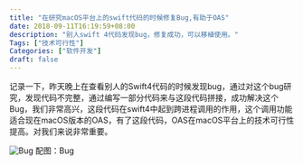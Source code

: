 ```yaml
---
title: "在研究macOS平台上的swift代码的时候修复Bug,有助于OAS"
date: 2018-09-11T16:19:59+08:00
description: "别人swift 4代码发现bug，修复成功，可以移植使用。"
Tags: ["技术可行性"]
Categories: ["软件开发"]
draft: false
---
```


记录一下，昨天晚上在查看别人的Swift4代码的时候发现bug，通过对这个bug研究，发现代码不完整，通过编写一部分代码来与这段代码拼接，成功解决这个Bug，我们非常高兴，这段代码在swift4中起到跨进程调用的作用，这个调用功能适合现在macOS版本的OAS，有了这段代码，OAS在macOS平台上的技术可行性提高。对我们来说非常重要。

![Bug][bug]
配图：Bug

[bug]: ../../image/2018-09-11/bug.jpg "BUG"